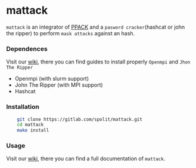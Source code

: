 # mattack
`mattack` is an integrator of [PPACK](https://gitlab.com/spolit/ppack) and a `pasword cracker`(hashcat or john the ripper) to perform `mask attacks` against an hash.

### Dependences
Visit our [wiki](https://gitlab.com/spolit/mattack/-/wikis/home), there you can find guides to install properly `Openmpi` and `Jhon The Ripper`

* Openmpi (with slurm support)
* John The Ripper (with MPI support)
* Hashcat


### Installation
```bash
    git clone https://gitlab.com/spolit/mattack.git
    cd mattack
    make install
```

### Usage
Visit our [wiki](https://gitlab.com/spolit/mattack/-/wikis/home), there you can find a full documentation of `mattack`.  
